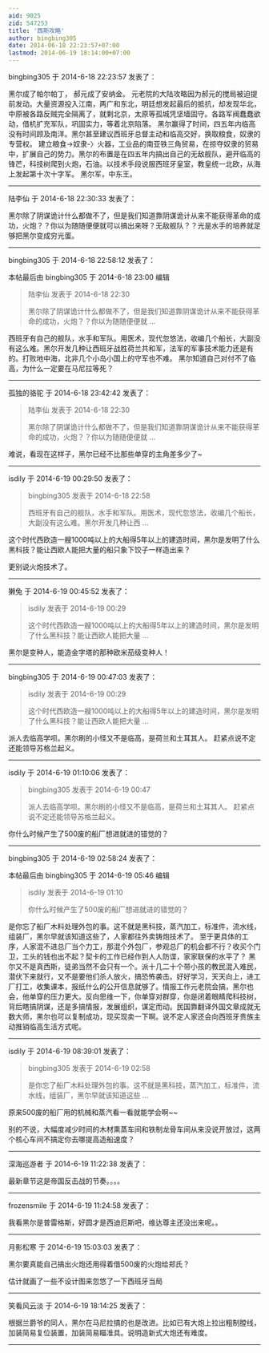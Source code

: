 ```yaml
---
aid: 9025
zid: 547253
title: '西斯攻略'
author: bingbing305
date: 2014-06-18 22:23:57+07:00
lastmod: 2014-06-19 18:14:00+07:00
---
```


bingbing305 于 2014-6-18 22:23:57 发表了：

黑尔成了帕尔帕丁， 郝元成了安纳金。 元老院的大陆攻略因为郝元的搅局被迫提前发动。大量资源投入江南，两广和东北，明廷想发起最后的抵抗，却发现华北，中原被各路反贼完全隔离了，就剩北京，太原等孤城凭坚墙固守。各路军阀蠢蠢欲动，借机扩充军队，巩固实力，等着北京陷落。 黑尔赢得了时间，四五年内临高没有时间顾及南洋。黑尔甚至建议西班牙总督主动和临高交好，换取粮食，奴隶的专营权。 建立粮食->奴隶-〉火器，工业品的南亚铁三角贸易，在掠夺奴隶的贸易中，扩展自己的势力。黑尔的布置是在四五年内搞出自己的无敌舰队，避开临高的锋芒，科技树爬到火炮，石油。以技术手段说服西班牙皇室，教皇统一北欧，从海上发起第十次十字军。 黑尔军，中东王。

---------

陆李仙 于 2014-6-18 22:30:33 发表了：

黑尔除了阴谋诡计什么都做不了，但是我们知道靠阴谋诡计从来不能获得革命的成功，火炮？？你以为随随便便就可以搞出来呀？无敌舰队？？光是水手的培养就足够把黑尔变成穷光蛋。

---------

bingbing305 于 2014-6-18 22:58:12 发表了：

本帖最后由 bingbing305 于 2014-6-18 23:00 编辑 


> 
> 陆李仙 发表于 2014-6-18 22:30
> 
> 黑尔除了阴谋诡计什么都做不了，但是我们知道靠阴谋诡计从来不能获得革命的成功，火炮？？你以为随随便便就 ...



西班牙有自己的舰队，水手和军队。用医术，现代忽悠法，收编几个船长，大副没有这么难。黑尔开发几种让西班牙战胜荷兰共和军，法军的军事技术能力还是有的。打败地中海，北非几个小岛小国上的守军也不难。 黑尔知道自己对付不了临高，为什么一定要在马尼拉等死？

---------

孤独的骆驼 于 2014-6-18 23:42:42 发表了：

> 陆李仙 发表于 2014-6-18 22:30
> 
> 黑尔除了阴谋诡计什么都做不了，但是我们知道靠阴谋诡计从来不能获得革命的成功，火炮？？你以为随随便便就 ...



难说，看现在这样子，黑尔已经不比那些单穿的主角差多少了~

---------

isdily 于 2014-6-19 00:29:50 发表了：

> bingbing305 发表于 2014-6-18 22:58
> 
> 西班牙有自己的舰队，水手和军队。用医术，现代忽悠法，收编几个船长，大副没有这么难。黑尔开发几种让西 ...



这个时代西欧造一艘1000吨以上的大船得5年以上的建造时间，黑尔是发明了什么黑科技？能让西欧人能把大量的船只象下饺子一样造出来？

更别说火炮技术了。

---------

獭兔 于 2014-6-19 00:45:52 发表了：

> isdily 发表于 2014-6-19 00:29
> 
> 这个时代西欧造一艘1000吨以上的大船得5年以上的建造时间，黑尔是发明了什么黑科技？能让西欧人能把大量 ...



黑尔是变种人，能造金字塔的那种欧米茄级变种人！

---------

bingbing305 于 2014-6-19 00:47:03 发表了：

> isdily 发表于 2014-6-19 00:29
> 
> 这个时代西欧造一艘1000吨以上的大船得5年以上的建造时间，黑尔是发明了什么黑科技？能让西欧人能把大量 ...



派人去临高学呗。黑尔刷的小怪又不是临高，是荷兰和土耳其人。 赶紧点说不定还能领导苏格兰起义。

---------

isdily 于 2014-6-19 01:10:06 发表了：

> bingbing305 发表于 2014-6-19 00:47
> 
> 派人去临高学呗。黑尔刷的小怪又不是临高，是荷兰和土耳其人。 赶紧点说不定还能领导苏格兰起义。



你什么时候产生了500废的船厂想进就进的错觉的？

---------

bingbing305 于 2014-6-19 02:58:24 发表了：

本帖最后由 bingbing305 于 2014-6-19 05:46 编辑 


> 
> isdily 发表于 2014-6-19 01:10
> 
> 你什么时候产生了500废的船厂想进就进的错觉的？



是你忘了船厂木料处理外包的事。这不就是黑科技，蒸汽加工，标准件，流水线，组装厂，黑尔早就该知道这些了，人家都往外卖铸炮技术了。 至于更具体的工序，人家混不进总厂当个力工，那混个外包厂，参观总厂的机会都不行？收买个门卫，工头的钱也出不起？契卡的工作已经作到人人防谍，家家联保的水平了？ 黑尔又不是真西斯，徒弟当然不会只有一个。派十几二十个带小孩的教民混入难民，潜伏下来就行，又不是要他们杀人放火，搞恐怖袭击。好好学习，天天向上，进工厂打工，收集课本，报纸什么的公开信息就够了。情报工作元老院会搞，黑尔也会，他单穿的压力更大。反向思维一下，你单穿对群穿，你是闭着眼睛爬科技树，背后瞎搞阴谋，还是多搞情报，发展组织，谋定而动。民国靠翻译外国文章成就无数大师，黑尔也可以复制成功，现买现卖一下啊。说不定人家还会向西班牙贵族主动推销临高生活方式呢。

---------

isdily 于 2014-6-19 08:39:01 发表了：

> bingbing305 发表于 2014-6-19 02:58
> 
> 是你忘了船厂木料处理外包的事。这不就是黑科技，蒸汽加工，标准件，流水线，组装厂，黑尔早就该知道这些 ...



原来500废的船厂用的机械和蒸汽看一看就能学会啊~~

别的不说，大幅度减少时间的木材熏蒸车间和铁制龙骨车间从来没说开放过，这两个核心车间不搞定你去哪提高造船速度？

---------

深海巡游者 于 2014-6-19 11:22:38 发表了：

最新章节这是帝国反击战的节奏。。。。

---------

frozensmile 于 2014-6-19 11:24:58 发表了：

我看黑尔是普雷格斯，好圆才是西迪厄斯吧，维达尊主还没出来呢。。

---------

月影松寒 于 2014-6-19 15:03:03 发表了：

黑尔要真能自己搞出火炮还用得着借500废的火炮给郑氏？

估计就画了一些不设计图来忽悠了一下西班牙当局

---------

笑看风云淡 于 2014-6-19 18:14:25 发表了：

根据兰爵爷的同人，黑尔在马尼拉搞的也是改进。比如已有大炮上拉出粗制膛线，加装简易复位装置，加装简易瞄准具。说明造新式大炮还有难度。

---------

